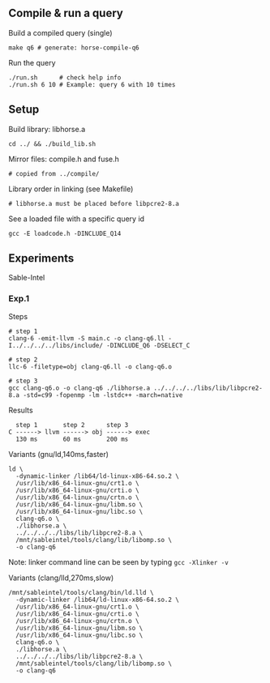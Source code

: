 
## Compile & run a query
Build a compiled query (single)

    make q6 # generate: horse-compile-q6

Run the query

    ./run.sh      # check help info
    ./run.sh 6 10 # Example: query 6 with 10 times

## Setup

Build library: libhorse.a

    cd ../ && ./build_lib.sh

Mirror files: compile.h and fuse.h

    # copied from ../compile/

Library order in linking (see Makefile)

    # libhorse.a must be placed before libpcre2-8.a

See a loaded file with a specific query id

    gcc -E loadcode.h -DINCLUDE_Q14

## Experiments

Sable-Intel

### Exp.1

Steps

    # step 1
    clang-6 -emit-llvm -S main.c -o clang-q6.ll -I../../../../libs/include/ -DINCLUDE_Q6 -DSELECT_C

    # step 2
    llc-6 -filetype=obj clang-q6.ll -o clang-q6.o

    # step 3
    gcc clang-q6.o -o clang-q6 ./libhorse.a ../../../../libs/lib/libpcre2-8.a -std=c99 -fopenmp -lm -lstdc++ -march=native

Results

      step 1       step 2      step 3
    C ------> llvm ------> obj ------> exec
      130 ms       60 ms       200 ms    

Variants (gnu/ld,140ms,faster)

	ld \
	  -dynamic-linker /lib64/ld-linux-x86-64.so.2 \
	  /usr/lib/x86_64-linux-gnu/crt1.o \
	  /usr/lib/x86_64-linux-gnu/crti.o \
	  /usr/lib/x86_64-linux-gnu/crtn.o \
	  /usr/lib/x86_64-linux-gnu/libm.so \
	  /usr/lib/x86_64-linux-gnu/libc.so \
	  clang-q6.o \
	  ./libhorse.a \
	  ../../../../libs/lib/libpcre2-8.a \
	  /mnt/sableintel/tools/clang/lib/libomp.so \
	  -o clang-q6

Note: linker command line can be seen by typing `gcc -Xlinker -v`

Variants (clang/lld,270ms,slow)

	/mnt/sableintel/tools/clang/bin/ld.lld \
	  -dynamic-linker /lib64/ld-linux-x86-64.so.2 \
	  /usr/lib/x86_64-linux-gnu/crt1.o \
	  /usr/lib/x86_64-linux-gnu/crti.o \
	  /usr/lib/x86_64-linux-gnu/crtn.o \
	  /usr/lib/x86_64-linux-gnu/libm.so \
	  /usr/lib/x86_64-linux-gnu/libc.so \
	  clang-q6.o \
	  ./libhorse.a \
	  ../../../../libs/lib/libpcre2-8.a \
	  /mnt/sableintel/tools/clang/lib/libomp.so \
	  -o clang-q6


